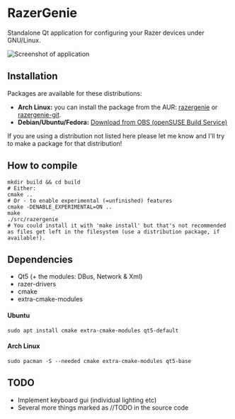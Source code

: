 # RazerGenie

Standalone Qt application for configuring your Razer devices under GNU/Linux.

![Screenshot of application](https://z3ntu.github.io/RazerGenie/screenshots/mainwindow.png)

## Installation
Packages are available for these distributions:
* **Arch Linux:** you can install the package from the AUR: [razergenie](https://aur.archlinux.org/packages/razergenie/) or [razergenie-git](https://aur.archlinux.org/packages/razergenie-git/).
* **Debian/Ubuntu/Fedora:** [Download from OBS (openSUSE Build Service)](https://software.opensuse.org//download.html?project=hardware%3Arazer&package=razergenie)

If you are using a distribution not listed here please let me know and I'll try to make a package for that distribution!

## How to compile
```
mkdir build && cd build
# Either:
cmake ..
# Or - to enable experimental (=unfinished) features
cmake -DENABLE_EXPERIMENTAL=ON ..
make
./src/razergenie
# You could install it with 'make install' but that's not recommended as files get left in the filesystem (use a distribution package, if available!).
```

## Dependencies
* Qt5 (+ the modules: DBus, Network & Xml)
* razer-drivers
* cmake
* extra-cmake-modules

#### Ubuntu
```
sudo apt install cmake extra-cmake-modules qt5-default
```

#### Arch Linux
```
sudo pacman -S --needed cmake extra-cmake-modules qt5-base
```

## TODO
* Implement keyboard gui (individual lighting etc)
* Several more things marked as //TODO in the source code
